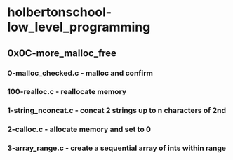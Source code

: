 # holbertonschool-low_level_programming
## 0x0C-more_malloc_free
### 0-malloc_checked.c - malloc and confirm
### 100-realloc.c - reallocate memory
### 1-string_nconcat.c - concat 2 strings up to n characters of 2nd
### 2-calloc.c - allocate memory and set to 0
### 3-array_range.c - create a sequential array of ints within range
